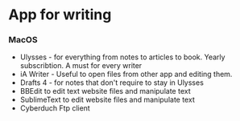 # App for writing

### MacOS

* Ulysses - for everything from notes to articles to book. Yearly subscribtion. A must for every writer
* iA Writer - Useful to open files from other app and editing them.
* Drafts 4 - for notes that don't require to stay in Ulysses
* BBEdit to edit text website files and manipulate text
* SublimeText to edit website files and manipulate text
* Cyberduch Ftp client

